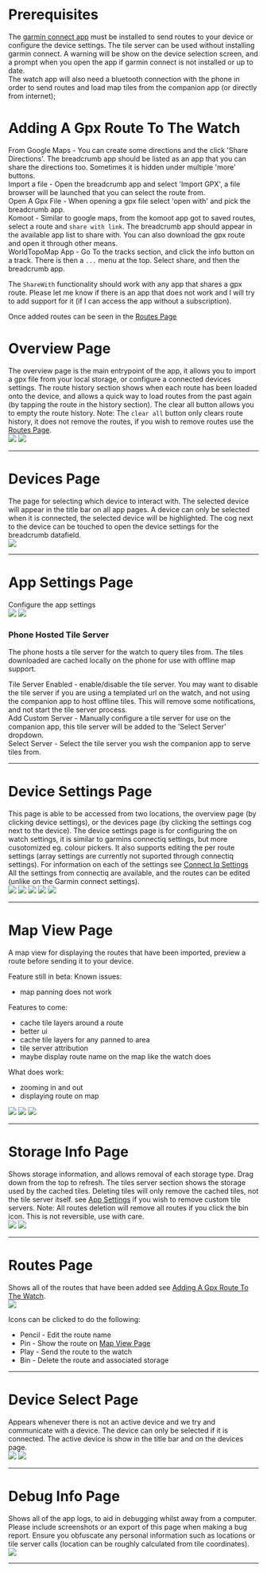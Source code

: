 # Prerequisites

The [garmin connect app](https://play.google.com/store/apps/details?id=com.garmin.android.apps.connectmobile&hl=en_AU) must be installed to send routes to your device or configure the device settings. The tile server can be used without installing garmin connect. A warning will be show on the device selection screen, and a prompt when you open the app if garmin connect is not installed or up to date.  
The watch app will also need a bluetooth connection with the phone in order to send routes and load map tiles from the companion app (or directly from internet);


# Adding A Gpx Route To The Watch

From Google Maps - You can create some directions and the click 'Share Directions'. The breadcrumb app should be listed as an app that you can share the directions too. Sometimes it is hidden under multiple 'more' buttons.  
Import a file - Open the breadcrumb app and select 'Import GPX', a file browser will be launched that you can select the route from.  
Open A Gpx File - When opening a gpx file select 'open with' and pick the breadcrumb app.  
Komoot - Similar to google maps, from the komoot app got to saved routes, select a route and `share with link`. The breadcrumb app should appear in the available app list to share with. You can also download the gpx route and open it through other means.  
WorldTopoMap App - Go To the tracks section, and click the info button on a track. There is then a `...` menu at the top. Select share, and then the breadcrumb app.  

The `ShareWith` functionality should work with any app that shares a gpx route. Please let me know if there is an app that does not work and I will try to add support for it (if I can access the app without a subscription).

Once added routes can be seen in the [Routes Page](#routes-page)

# Overview Page

The overview page is the main entrypoint of the app, it allows you to import a gpx file from your local storage, or configure a connected devices settings. The route history section shows when each route has been loaded onto the device, and allows a quick way to load routes from the past again (by tapping the route in the history section). The clear all button allows you to empty the route history.
Note: The `clear all` button only clears route history, it does not remove the routes, if you wish to remove routes use the [Routes Page](#routes-page).  
![](images/manual/overview.png)
![](images/manual/overview-cleared.png)

---

# Devices Page

The page for selecting which device to interact with. The selected device will appear in the title bar on all app pages. A device can only be selected when it is connected, the selected device will be highlighted. The cog next to the device can be touched to open the device settings for the breadcrumb datafield.  
![](images/manual/devices.png)

---

# App Settings Page

Configure the app settings  
![](images/manual/appsettings.png)
![](images/manual/appsettings-custom.png)

### Phone Hosted Tile Server

The phone hosts a tile server for the watch to query tiles from. The tiles downloaded are cached locally on the phone for use with offline map support.

Tile Server Enabled - enable/disable the tile server. You may want to disable the tile server if you are using a templated url on the watch, and not using the companion app to host offline tiles. This will remove some notifications, and not start the tile server process.  
Add Custom Server - Manually configure a tile server for use on the companion app, this tile server will be added to the  'Select Server' dropdown.  
Select Server - Select the tile server you wsh the companion app to serve tiles from.

---

# Device Settings Page

This page is able to be accessed from two locations, the overview page (by clicking device settings), or the devices page (by clicking the settings cog next to the device). The device settings page is for configuring the on watch settings, it is similar to garmins connectiq settings, but more cusotomized eg. colour pickers. It also supports editing the per route settings (array settings are currently not suported through connectiq settings). For information on each of the settings see [Connect Iq Settings](https://github.com/pauljohnston2025/breadcrumb-garmin/blob/master/settings.md#garmin-settings-connect-iq-store)  
All the settings from connectiq are available, and the routes can be edited (unlike on the Garmin connect settings).   
![](images/manual/devicesettings.png)
![](images/manual/devicesettings-routes.png)
![](images/manual/devicesettings-routes-edit.png)
![](images/manual/devicesettings-colours.png)
![](images/manual/devicesettings-colours-rgb.png)

---

# Map View Page

A map view for displaying the routes that have been imported, preview a route before sending it to your device. 

Feature still in beta:
Known issues:
* map panning does not work

Features to come:
* cache tile layers around a route
* better ui
* cache tile layers for any panned to area
* tile server attribution
* maybe display route name on the map like the watch does

What does work:
* zooming in and out
* displaying route on map

![](images/manual/mapview-noroute.png)
![](images/manual/mapview-nolevation.png)
![](images/manual/mapview-elevation.png)

---

# Storage Info Page

Shows storage information, and allows removal of each storage type. Drag down from the top to refresh. 
The tiles server section shows the storage used by the cached tiles. Deleting tiles will only remove the cached tiles, not the tile server itself. see [App Settings](#app-settings-page) if you wish to remove custom tile servers.
Note: All routes deletion will remove all routes if you click the bin icon. This is not reversible, use with care.  
![](images/manual/storageinfo.png)
![](images/manual/storageinfo-loading.png)

---

# Routes Page

Shows all of the routes that have been added see [Adding A Gpx Route To The Watch](#adding-a-gpx-route-to-the-watch).  
![](images/manual/routes.png)  

Icons can be clicked to do the following:

* Pencil - Edit the route name
* Pin - Show the route on [Map View Page](#map-view-page)
* Play - Send the route to the watch
* Bin - Delete the route and associated storage

---

# Device Select Page

Appears whenever there is not an active device and we try and communicate with a device. The device can only be selected if it is connected. The active device is show in the title bar and on the devices page.       
![](images/manual/deviceselect-not-connected.png)
![](images/manual/deviceselect-connected.png)

---

# Debug Info Page

Shows all of the app logs, to aid in debugging whilst away from a computer. Please include screenshots or an export of this page when making a bug report. Ensure you obfuscate any personal information such as locations or tile server calls (location can be roughly calculated from tile coordinates).
![](images/manual/debugpage.png)

---
